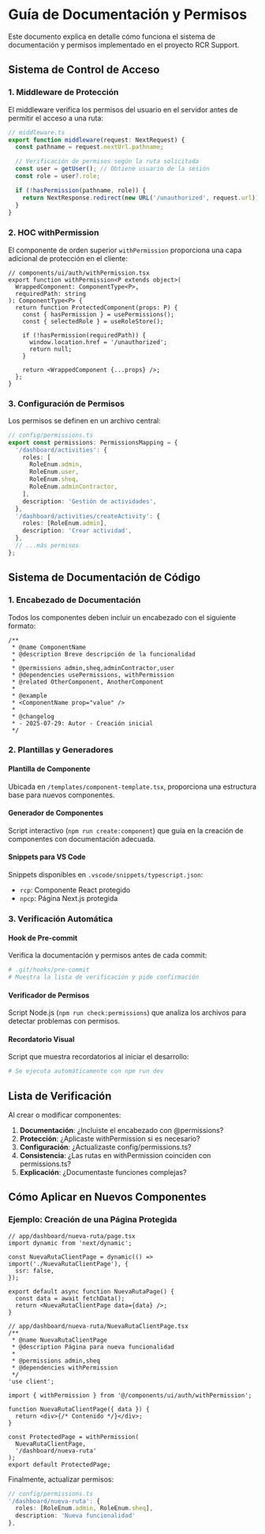 # Guía de Documentación y Permisos

Este documento explica en detalle cómo funciona el sistema de documentación y permisos implementado en el proyecto RCR Support.

## Sistema de Control de Acceso

### 1. Middleware de Protección

El middleware verifica los permisos del usuario en el servidor antes de permitir el acceso a una ruta:

```typescript
// middleware.ts
export function middleware(request: NextRequest) {
  const pathname = request.nextUrl.pathname;

  // Verificación de permisos según la ruta solicitada
  const user = getUser(); // Obtiene usuario de la sesión
  const role = user?.role;

  if (!hasPermission(pathname, role)) {
    return NextResponse.redirect(new URL('/unauthorized', request.url));
  }
}
```

### 2. HOC withPermission

El componente de orden superior `withPermission` proporciona una capa adicional de protección en el cliente:

```tsx
// components/ui/auth/withPermission.tsx
export function withPermission<P extends object>(
  WrappedComponent: ComponentType<P>,
  requiredPath: string
): ComponentType<P> {
  return function ProtectedComponent(props: P) {
    const { hasPermission } = usePermissions();
    const { selectedRole } = useRoleStore();

    if (!hasPermission(requiredPath)) {
      window.location.href = '/unauthorized';
      return null;
    }

    return <WrappedComponent {...props} />;
  };
}
```

### 3. Configuración de Permisos

Los permisos se definen en un archivo central:

```typescript
// config/permissions.ts
export const permissions: PermissionsMapping = {
  '/dashboard/activities': {
    roles: [
      RoleEnum.admin,
      RoleEnum.user,
      RoleEnum.sheq,
      RoleEnum.adminContractor,
    ],
    description: 'Gestión de actividades',
  },
  '/dashboard/activities/createActivity': {
    roles: [RoleEnum.admin],
    description: 'Crear actividad',
  },
  // ...más permisos
};
```

## Sistema de Documentación de Código

### 1. Encabezado de Documentación

Todos los componentes deben incluir un encabezado con el siguiente formato:

```tsx
/**
 * @name ComponentName
 * @description Breve descripción de la funcionalidad
 *
 * @permissions admin,sheq,adminContractor,user
 * @dependencies usePermissions, withPermission
 * @related OtherComponent, AnotherComponent
 *
 * @example
 * <ComponentName prop="value" />
 *
 * @changelog
 * - 2025-07-29: Autor - Creación inicial
 */
```

### 2. Plantillas y Generadores

#### Plantilla de Componente

Ubicada en `/templates/component-template.tsx`, proporciona una estructura base para nuevos componentes.

#### Generador de Componentes

Script interactivo (`npm run create:component`) que guía en la creación de componentes con documentación adecuada.

#### Snippets para VS Code

Snippets disponibles en `.vscode/snippets/typescript.json`:

- `rcp`: Componente React protegido
- `npcp`: Página Next.js protegida

### 3. Verificación Automática

#### Hook de Pre-commit

Verifica la documentación y permisos antes de cada commit:

```bash
# .git/hooks/pre-commit
# Muestra la lista de verificación y pide confirmación
```

#### Verificador de Permisos

Script Node.js (`npm run check:permissions`) que analiza los archivos para detectar problemas con permisos.

#### Recordatorio Visual

Script que muestra recordatorios al iniciar el desarrollo:

```bash
# Se ejecuta automáticamente con npm run dev
```

## Lista de Verificación

Al crear o modificar componentes:

1. **Documentación**: ¿Incluiste el encabezado con @permissions?
2. **Protección**: ¿Aplicaste withPermission si es necesario?
3. **Configuración**: ¿Actualizaste config/permissions.ts?
4. **Consistencia**: ¿Las rutas en withPermission coinciden con permissions.ts?
5. **Explicación**: ¿Documentaste funciones complejas?

## Cómo Aplicar en Nuevos Componentes

### Ejemplo: Creación de una Página Protegida

```tsx
// app/dashboard/nueva-ruta/page.tsx
import dynamic from 'next/dynamic';

const NuevaRutaClientPage = dynamic(() => import('./NuevaRutaClientPage'), {
  ssr: false,
});

export default async function NuevaRutaPage() {
  const data = await fetchData();
  return <NuevaRutaClientPage data={data} />;
}
```

```tsx
// app/dashboard/nueva-ruta/NuevaRutaClientPage.tsx
/**
 * @name NuevaRutaClientPage
 * @description Página para nueva funcionalidad
 *
 * @permissions admin,sheq
 * @dependencies withPermission
 */
'use client';

import { withPermission } from '@/components/ui/auth/withPermission';

function NuevaRutaClientPage({ data }) {
  return <div>{/* Contenido */}</div>;
}

const ProtectedPage = withPermission(
  NuevaRutaClientPage,
  '/dashboard/nueva-ruta'
);
export default ProtectedPage;
```

Finalmente, actualizar permisos:

```typescript
// config/permissions.ts
'/dashboard/nueva-ruta': {
  roles: [RoleEnum.admin, RoleEnum.sheq],
  description: 'Nueva funcionalidad'
},
```
